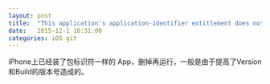 ```yaml
---
layout: post
title:  "This application's application-identifier entitlement does not match that of the installed application. These values must match for an upgrade to be allowed."
date:   2015-12-1 10:31:00
categories: iOS git
---
```


iPhone上已经装了包标识符一样的 App，删掉再运行，一般是由于提高了Version和Build的版本号造成的。
